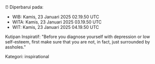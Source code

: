⏰ Diperbarui pada:
- WIB: Kamis, 23 Januari 2025 02.19.50 UTC
- WITA: Kamis, 23 Januari 2025 03.19.50 UTC
- WIT: Kamis, 23 Januari 2025 04.19.50 UTC

Kutipan Inspiratif:
"Before you diagnose yourself with depression or low self-esteem, first make sure that you are not, in fact, just surrounded by assholes."


Kategori: inspirational

